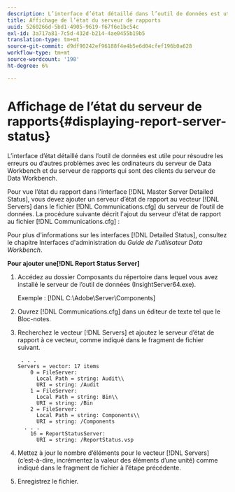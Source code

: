 ```yaml
---
description: L’interface d’état détaillé dans l’outil de données est utile pour résoudre les erreurs ou d’autres problèmes avec les ordinateurs du serveur de Data Workbench et du serveur de rapports qui sont des clients du serveur de Data Workbench.
title: Affichage de l’état du serveur de rapports
uuid: 5260266d-5bd1-4905-9619-f67f6e1bc54c
exl-id: 3a717a81-7c5d-432d-b214-4ae0455b19b5
translation-type: tm+mt
source-git-commit: d9df90242ef96188f4e4b5e6d04cfef196b0a628
workflow-type: tm+mt
source-wordcount: '198'
ht-degree: 6%

---
```


# Affichage de l’état du serveur de rapports{#displaying-report-server-status}

L’interface d’état détaillé dans l’outil de données est utile pour résoudre les erreurs ou d’autres problèmes avec les ordinateurs du serveur de Data Workbench et du serveur de rapports qui sont des clients du serveur de Data Workbench.

Pour vue l’état du rapport dans l’interface [!DNL Master Server Detailed Status], vous devez ajouter un serveur d’état de rapport au vecteur [!DNL Servers] dans le fichier [!DNL Communications.cfg] du serveur de l’outil de données. La procédure suivante décrit l&#39;ajout du serveur d&#39;état de rapport au fichier [!DNL Communications.cfg] :

Pour plus d&#39;informations sur les interfaces [!DNL Detailed Status], consultez le chapitre Interfaces d&#39;administration du *Guide de l&#39;utilisateur Data Workbench*.

**Pour ajouter une[!DNL Report Status Server]**

1. Accédez au dossier Composants du répertoire dans lequel vous avez installé le serveur de l’outil de données (InsightServer64.exe).

   Exemple : [!DNL C:\Adobe\Server\Components]
1. Ouvrez [!DNL Communications.cfg] dans un éditeur de texte tel que le Bloc-notes.
1. Recherchez le vecteur [!DNL Servers] et ajoutez le serveur d’état de rapport à ce vecteur, comme indiqué dans le fragment de fichier suivant.

   ```
    . . .
   Servers = vector: 17 items
       0 = FileServer: 
         Local Path = string: Audit\\
         URI = string: /Audit
       1 = FileServer: 
         Local Path = string: Bin\\
         URI = string: /Bin
       2 = FileServer: 
         Local Path = string: Components\\
         URI = string: /Components
     . . .
       16 = ReportStatusServer: 
         URI = string: /ReportStatus.vsp
   ```

1. Mettez à jour le nombre d’éléments pour le vecteur [!DNL Servers] (c’est-à-dire, incrémentez la valeur des éléments d’une unité) comme indiqué dans le fragment de fichier à l’étape précédente.
1. Enregistrez le fichier.
